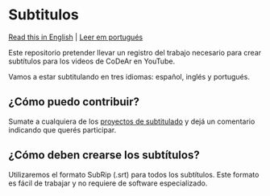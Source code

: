 # Subtitulos

[Read this in English](README.en.md) |  [Leer em portugués](README.pt.md)

Este repositorio pretender llevar un registro del trabajo necesario para crear subtítulos para los videos de CoDeAr en YouTube.

Vamos a estar subtitulando en tres idiomas: español, inglés y portugués.

## ¿Cómo puedo contribuir?

Sumate a cualquiera de los [proyectos de subtitulado](https://github.com/SomosCodear/Subtitulos/issues?q=is%3Aissue+is%3Aopen+label%3A%22control+de+traducci%C3%B3n%22) y dejá un comentario indicando que querés participar.

## ¿Cómo deben crearse los subtítulos?

Utilizaremos el formato SubRip (.srt) para todos los subtítulos. Este formato es fácil de trabajar y no requiere de software especializado.
